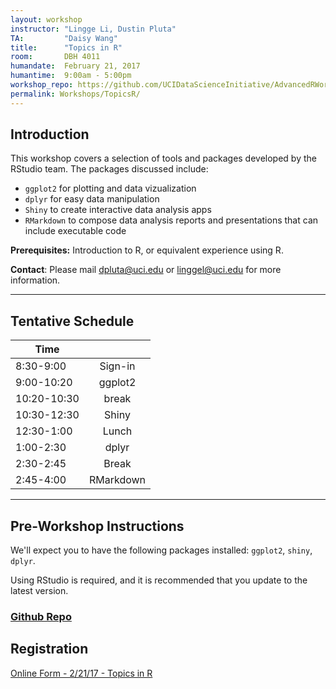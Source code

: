 ```yaml
---
layout: workshop
instructor: "Lingge Li, Dustin Pluta"
TA: 		"Daisy Wang"
title: 		"Topics in R"
room:		DBH 4011
humandate:	February 21, 2017
humantime:	9:00am - 5:00pm 
workshop_repo: https://github.com/UCIDataScienceInitiative/AdvancedRWorkshop 
permalink: Workshops/TopicsR/
---
```


## Introduction

This workshop covers a selection of tools and packages developed by the RStudio team.  The packages discussed include:
+ `ggplot2` for plotting and data vizualization
+ `dplyr` for easy data manipulation
+ `Shiny` to create interactive data analysis apps
+ `RMarkdown` to compose data analysis reports and presentations that can include executable code


**Prerequisites:** Introduction to R, or equivalent experience using R.

**Contact**: Please mail [dpluta@uci.edu](mailto:dpluta@uci.edu) or [linggel@uci.edu](mailto:linggel@uci.edu) for more information.

* * *



## <a name="Schedule"></a>Tentative Schedule

| Time	       	|           	|
| ------------- |:-------------:|
| 8:30-9:00   | Sign-in 		|
| 9:00-10:20   | ggplot2  |
| 10:20-10:30   | break  |
| 10:30-12:30   | Shiny	|
| 12:30-1:00	| Lunch			|
| 1:00-2:30		| dplyr |
| 2:30-2:45		| Break			|
| 2:45-4:00	| RMarkdown |

* * *




## <a name="Instructions"></a>Pre-Workshop Instructions

We'll expect you to have the following packages installed: `ggplot2`, `shiny`, `dplyr`.

Using RStudio is required, and it is recommended that you update to the latest version.


### <a name="Repo" href="https://github.com/UCIDataScienceInitiative/AdvancedRWorkshop">Github Repo</a>

## <a name="Registration"></a>Registration
<script type="text/javascript" src="https://uci-oai.formstack.com/forms/js.php/topics_r022117"></script><noscript><a href="https://uci-oai.formstack.com/forms/topics_r022117" title="Online Form">Online Form - 2/21/17 - Topics in R</a></noscript>
